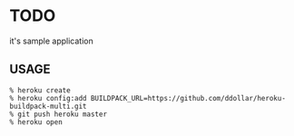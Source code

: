 # TODO

it's sample application

## USAGE

```
% heroku create
% heroku config:add BUILDPACK_URL=https://github.com/ddollar/heroku-buildpack-multi.git
% git push heroku master
% heroku open
```
